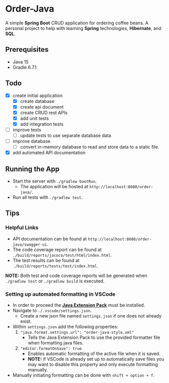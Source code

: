 # Order-Java
A simple **Spring Boot** CRUD application for ordering coffee beans. A personal project to help with learning **Spring** technologies, **Hibernate**, and **SQL**.

## Prerequisites
- Java 15
- Gradle 6.7.1

## Todo
- [X] create initial application
    - [X] create database
    - [X] create api document
    - [X] create CRUD rest APIs
    - [X] add unit tests
    - [X] add integration tests
- [ ] improve tests
    - [ ] update tests to use separate database data
- [ ] improve database
    - [ ] convert in-memory database to read and store data to a static file.
- [X] add automated API documentation

## Running the App
- Start the server with `./gradlew bootRun`.
    - The application will be hosted at `http://localhost:8080/order-java/`.
- Run all tests with `./gradlew test`.

## Tips
### Helpful Links
- API documentation can be found at `http://localhost:8080/order-java/swagger-ui`.
- The code coverage report can be found at `./build/reports/jacoco/test/html/index.html`.
- The test results can be found at `./build/reports/tests/test/index.html`.

**NOTE:** Both test and code coverage reports will be generated when `./gradlew test` or `./gradlew build` is executed.

### Setting up automated formatting in VSCode
- In order to proceed the **[Java Extension Pack](https://marketplace.visualstudio.com/items?itemName=vscjava.vscode-java-pack)** must be installed.
- Navigate to `./.vscode/settings.json`.
    - Create a new json file named `settings.json` if one does not already exist.
- Within `settings.json` add the following properties:
    1. `"java.format.settings.url": "order-java-style.xml"`
        - Tells the Java Extension Pack to use the provided formatter file when formatting java files.
    2. `"editor.formatOnSave": true`
        - Enables automatic formatting of the active file when it is saved.
        - **NOTE:** if VSCode is already set up to automatically save files you may want to disable this property and only execute formatting manually.
- Manually initiating formatting can be done with `shift + option + f`.

